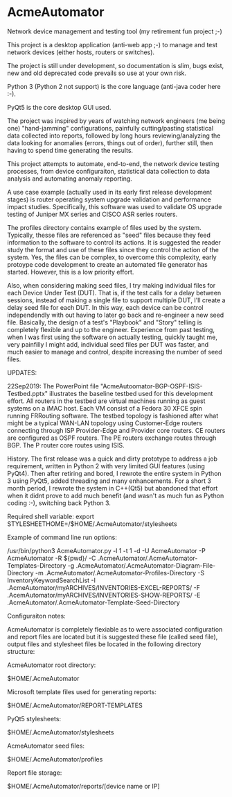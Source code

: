 # AcmeAutomator
Network device management and testing tool (my retirement fun project ;-)

This project is a desktop application (anti-web app ;-) to manage and test network devices (either hosts, routers or switches).

The project is still under development, so documentation is slim, bugs exist, new and old deprecated code prevails so use at your own risk.

Python 3 (Python 2 not support) is the core language (anti-java coder here :-).

PyQt5 is the core desktop GUI used.

The project was inspired by years of watching network engineers (me being one) "hand-jamming" configurations, painfully cutting/pasting statistical data collected into reports, followed by long hours reviewing/analyzing the data looking for anomalies (errors, things out of order), further still, then having to spend time generating the results.

This project attempts to automate, end-to-end, the network device testing processes, from device configuraiton, statistical data collection to data analysis and automating anomaly reporting.

A use case example (actually used in its early first release development stages) is router operating system upgrade validation and performance impact studies.  Specifically, this software was used to validate OS upgrade testing of Juniper MX series and CISCO ASR series routers.

The profiles directory contains example of files used by the system.  Typically, thesse files are referenced as "seed" files because they feed information to the software to control its actions.  It is suggested the reader study the format and use of these files since they control the action of the system.  Yes, the files can be complex, to overcome this complexity, early protoype code development to create an automated file generator has started.  However, this is a low priority effort.

Also, when considering making seed files, I try making individual files for each Device Under Test (DUT).  That is, if the test calls for a delay between sessions, instead of making a single file to support multiple DUT, I'll create a delay seed file for each DUT.  In this way, each device can be control independendly with out having to later go back and re-engineer a new seed file.  Basically, the design of a test's "Playbook" and "Story" telling is completely flexible and up to the engineer.  Experience from past testing, when I was first using the software on actually testing, quickly taught me, very painfilly I might add, individual seed files per DUT was faster, and much easier to manage and control, despite increasing the number of seed files.

UPDATES:

22Sep2019:  The PowerPoint file "AcmeAutoomator-BGP-OSPF-ISIS-Testbed.pptx" illustrates the baseline testbed used for this development effort.  All routers in the testbed are virtual machines running as guest systems on a iMAC host.  Each VM consist of a Fedora 30 XFCE spin running FRRouting software.  The testbed topology is fashioned after what might be a typical WAN-LAN topology using Customer-Edge routers connecting through ISP Provider-Edge and Provider core routers.  CE routers are configured as OSPF routers.  The PE routers exchange routes through BGP.  The P router core routes using ISIS.

History.  The first release was a quick and dirty prototype to address a job requirement, written in Python 2 with very limited GUI features (using PyQt4).  Then after retiring and bored, I rewrote the entire system in Python 3 using PyQt5, added threading and many enhancements.  For a short 3 month period, I rewrote the system in C++(Qt5) but abandoned that effort when it didnt prove to add much benefit (and wasn't as much fun as Python coding :-), switching back Python 3.

Required shell variable:  export STYLESHEETHOME=/$HOME/.AcmeAutomator/stylesheets

Example of command line run options:

/usr/bin/python3 AcmeAutomator.py -l 1 -t 1 -d -U AcmeAutomator -P AcmeAutomator -R ${pwd}/ -C .AcmeAutomator/.AcmeAutomator-Templates-Directory -g .AcmeAutomator/.AcmeAutomator-Diagram-File-Directory -m .AcmeAutomator/.AcmeAutomator-Profiles-Directory -S InventoryKeywordSearchList -I .AcmeAutomator/myARCHIVES/INVENTORIES-EXCEL-REPORTS/ -F .AcemAutomator/myARCHIVES/INVENTORIES-SHOW-REPORTS/ -E .AcmeAutomator/.AcmeAutomator-Template-Seed-Directory

Configuraiton notes:

AcmeAutomator is completely flexiable as to were associated configuration and report files are located but it is suggested these file (called seed file), output files and stylesheet files be located in the following directory structure:

AcmeAutomator root directory:

$HOME/.AcmeAutomator

Microsoft template files used for generating reports:

$HOME/.AcmeAutomator/REPORT-TEMPLATES

PyQt5 stylesheets:

$HOME/.AcmeAutomator/stylesheets

AcmeAutomator seed files:

$HOME/.AcmeAutomator/profiles

Report file storage:

$HOME/.AcmeAutomator/reports/[device name or IP]
